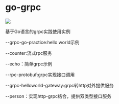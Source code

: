 # go-grpc
![](https://upload-images.jianshu.io/upload_images/1456103-d058dcea9171755f.png?imageMogr2/auto-orient/strip%7CimageView2/2/w/552/format/webp)


基于Go语言的grpc实践使用实例

--grpc-go-practice:hello world示例

--counter:流式rpc服务

--echo：简单grpc示例

--rpc-protobuf:grpc实现接口调用

--grpc-helloworld-gateway:grpc转http对外提供服务

--person：实现http-grpc结合，提供双类型接口服务

